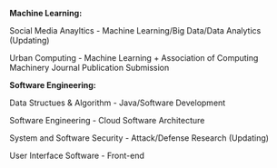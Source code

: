 **Machine Learning:**

Social Media Anayltics - Machine Learning/Big Data/Data Analytics (Updating)

Urban Computing - Machine Learning + Association of Computing Machinery Journal Publication Submission

**Software Engineering:**

Data Structues & Algorithm - Java/Software Development

Software Engineering - Cloud Software Architecture

System and Software Security - Attack/Defense Research (Updating)

User Interface Software - Front-end
